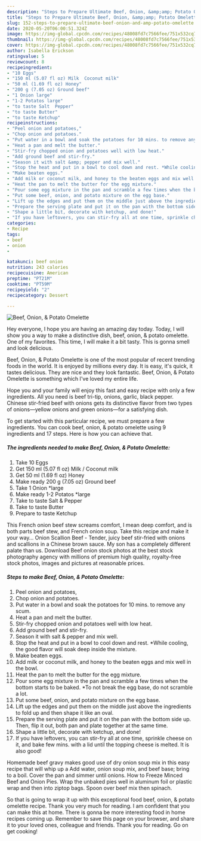 ```yaml
---
description: "Steps to Prepare Ultimate Beef, Onion, &amp;amp; Potato Omelette"
title: "Steps to Prepare Ultimate Beef, Onion, &amp;amp; Potato Omelette"
slug: 152-steps-to-prepare-ultimate-beef-onion-and-amp-potato-omelette
date: 2020-05-20T06:00:51.324Z
image: https://img-global.cpcdn.com/recipes/48008fd7c7566fee/751x532cq70/beef-onion-potato-omelette-recipe-main-photo.jpg
thumbnail: https://img-global.cpcdn.com/recipes/48008fd7c7566fee/751x532cq70/beef-onion-potato-omelette-recipe-main-photo.jpg
cover: https://img-global.cpcdn.com/recipes/48008fd7c7566fee/751x532cq70/beef-onion-potato-omelette-recipe-main-photo.jpg
author: Isabella Erickson
ratingvalue: 5
reviewcount: 8
recipeingredient:
- "10 Eggs"
- "150 ml (5.07 fl oz) Milk  Coconut milk"
- "50 ml (1.69 fl oz) Honey"
- "200 g (7.05 oz) Ground beef"
- "1 Onion large"
- "1-2 Potatos large"
- "to taste Salt  Pepper"
- "to taste Butter"
- "to taste Ketchup"
recipeinstructions:
- "Peel onion and potatoes,"
- "Chop onion and potatoes."
- "Put water in a bowl and soak the potatoes for 10 mins. to remove any scum."
- "Heat a pan and melt the butter."
- "Stir-fry chopped onion and potatoes well with low heat."
- "Add ground beef and stir-fry."
- "Season it with salt &amp; pepper and mix well."
- "Stop the heat and put in a bowl to cool down and rest. *While cooling, the good flavor will soak deep inside the mixture."
- "Make beaten eggs."
- "Add milk or coconut milk, and honey to the beaten eggs and mix well in the bowl."
- "Heat the pan to melt the butter for the egg mixture."
- "Pour some egg mixture in the pan and scramble a few times when the bottom starts to be baked. *To not break the egg base, do not scramble a lot."
- "Put some beef, onion, and potato mixture on the egg base."
- "Lift up the edges and put them on the middle just above the ingredients to fold up and then shape it like an oval."
- "Prepare the serving plate and put it on the pan with the bottom side up. Then, flip it out, both pan and plate together at the same time."
- "Shape a little bit, decorate with ketchup, and done!"
- "If you have leftovers, you can stir-fry all at one time, sprinkle cheese on it, and bake few mins. with a lid until the topping cheese is melted. It is also good!"
categories:
- Recipe
tags:
- beef
- onion
- 

katakunci: beef onion  
nutrition: 243 calories
recipecuisine: American
preptime: "PT21M"
cooktime: "PT59M"
recipeyield: "2"
recipecategory: Dessert

---
```



![Beef, Onion, &amp; Potato Omelette](https://img-global.cpcdn.com/recipes/48008fd7c7566fee/751x532cq70/beef-onion-potato-omelette-recipe-main-photo.jpg)

Hey everyone, I hope you are having an amazing day today. Today, I will show you a way to make a distinctive dish, beef, onion, &amp; potato omelette. One of my favorites. This time, I will make it a bit tasty. This is gonna smell and look delicious.

Beef, Onion, &amp; Potato Omelette is one of the most popular of recent trending foods in the world. It is enjoyed by millions every day. It is easy, it's quick, it tastes delicious. They are nice and they look fantastic. Beef, Onion, &amp; Potato Omelette is something which I've loved my entire life.

Hope you and your family will enjoy this fast and easy recipe with only a few ingredients. All you need is beef tri-tip, onions, garlic, black pepper. Chinese stir-fried beef with onions gets its distinctive flavor from two types of onions—yellow onions and green onions—for a satisfying dish.


To get started with this particular recipe, we must prepare a few ingredients. You can cook beef, onion, &amp; potato omelette using 9 ingredients and 17 steps. Here is how you can achieve that.

<!--inarticleads1-->

##### The ingredients needed to make Beef, Onion, &amp; Potato Omelette:

1. Take 10 Eggs
1. Get 150 ml (5.07 fl oz) Milk / Coconut milk
1. Get 50 ml (1.69 fl oz) Honey
1. Make ready 200 g (7.05 oz) Ground beef
1. Take 1 Onion *large
1. Make ready 1-2 Potatos *large
1. Take to taste Salt &amp; Pepper
1. Take to taste Butter
1. Prepare to taste Ketchup


This French onion beef stew screams comfort, I mean deep comfort, and is both parts beef stew, and French onion soup. Take this recipe and make it your way… Onion Scallion Beef - Tender, juicy beef stir-fried with onions and scallions in a Chinese brown sauce. My son has a completely different palate than us. Download Beef onion stock photos at the best stock photography agency with millions of premium high quality, royalty-free stock photos, images and pictures at reasonable prices. 

<!--inarticleads2-->

##### Steps to make Beef, Onion, &amp; Potato Omelette:

1. Peel onion and potatoes,
1. Chop onion and potatoes.
1. Put water in a bowl and soak the potatoes for 10 mins. to remove any scum.
1. Heat a pan and melt the butter.
1. Stir-fry chopped onion and potatoes well with low heat.
1. Add ground beef and stir-fry.
1. Season it with salt &amp; pepper and mix well.
1. Stop the heat and put in a bowl to cool down and rest. *While cooling, the good flavor will soak deep inside the mixture.
1. Make beaten eggs.
1. Add milk or coconut milk, and honey to the beaten eggs and mix well in the bowl.
1. Heat the pan to melt the butter for the egg mixture.
1. Pour some egg mixture in the pan and scramble a few times when the bottom starts to be baked. *To not break the egg base, do not scramble a lot.
1. Put some beef, onion, and potato mixture on the egg base.
1. Lift up the edges and put them on the middle just above the ingredients to fold up and then shape it like an oval.
1. Prepare the serving plate and put it on the pan with the bottom side up. Then, flip it out, both pan and plate together at the same time.
1. Shape a little bit, decorate with ketchup, and done!
1. If you have leftovers, you can stir-fry all at one time, sprinkle cheese on it, and bake few mins. with a lid until the topping cheese is melted. It is also good!


Homemade beef gravy makes good use of dry onion soup mix in this easy recipe that will whip up a Add water, onion soup mix, and beef base; bring to a boil. Cover the pan and simmer until onions. How to Freeze Minced Beef and Onion Pies. Wrap the unbaked pies well in aluminum foil or plastic wrap and then into ziptop bags. Spoon over beef mix then spinach. 

So that is going to wrap it up with this exceptional food beef, onion, &amp; potato omelette recipe. Thank you very much for reading. I am confident that you can make this at home. There is gonna be more interesting food in home recipes coming up. Remember to save this page on your browser, and share it to your loved ones, colleague and friends. Thank you for reading. Go on get cooking!
